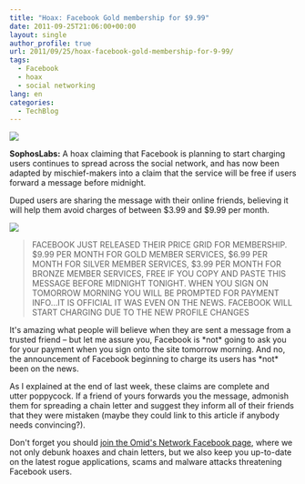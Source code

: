 ```yaml
---
title: "Hoax: Facebook Gold membership for $9.99"
date: 2011-09-25T21:06:00+00:00
layout: single
author_profile: true
url: 2011/09/25/hoax-facebook-gold-membership-for-9-99/
tags:
  - Facebook
  - hoax
  - social networking
lang: en
categories: 
  - TechBlog
---
```

[![](http://3.bp.blogspot.com/-XaOk_Pks1YY/Tn-QnW_alQI/AAAAAAAAECo/jtrfUIOpUL4/s200/facebook-logo%2528High%2529.jpg)](http://3.bp.blogspot.com/-XaOk_Pks1YY/Tn-QnW_alQI/AAAAAAAAECo/jtrfUIOpUL4/s1600/facebook-logo%2528High%2529.jpg)

**SophosLabs:** A hoax claiming that Facebook is planning to start charging users continues to spread across the social network, and has now been adapted by mischief-makers into a claim that the service will be free if users forward a message before midnight.

Duped users are sharing the message with their online friends, believing it will help them avoid charges of between $3.99 and $9.99 per month.

[![](http://3.bp.blogspot.com/-2HTqo7Q_88c/Tn-PoA-GCKI/AAAAAAAAECk/Cc3oealcNV0/s400/facebook-price-grid.jpg)](http://3.bp.blogspot.com/-2HTqo7Q_88c/Tn-PoA-GCKI/AAAAAAAAECk/Cc3oealcNV0/s1600/facebook-price-grid.jpg)

> FACEBOOK JUST RELEASED THEIR PRICE GRID FOR MEMBERSHIP. $9.99 PER MONTH FOR GOLD MEMBER SERVICES, $6.99 PER MONTH FOR SILVER MEMBER SERVICES, $3.99 PER MONTH FOR BRONZE MEMBER SERVICES, FREE IF YOU COPY AND PASTE THIS MESSAGE BEFORE MIDNIGHT TONIGHT. WHEN YOU SIGN ON TOMORROW MORNING YOU WILL BE PROMPTED FOR PAYMENT INFO…IT IS OFFICIAL IT WAS EVEN ON THE NEWS. FACEBOOK WILL START CHARGING DUE TO THE NEW PROFILE CHANGES

It's amazing what people will believe when they are sent a message from a trusted friend – but let me assure you, Facebook is \*not\* going to ask you for your payment when you sign onto the site tomorrow morning. And no, the announcement of Facebook beginning to charge its users has \*not\* been on the news.

As I explained at the end of last week, these claims are complete and utter poppycock. If a friend of yours forwards you the message, admonish them for spreading a chain letter and suggest they inform all of their friends that they were mistaken (maybe they could link to this article if anybody needs convincing?).

Don't forget you should [join the Omid's Network Facebook page](https://www.facebook.com/omidsnetwork), where we not only debunk hoaxes and chain letters, but we also keep you up-to-date on the latest rogue applications, scams and malware attacks threatening Facebook users.